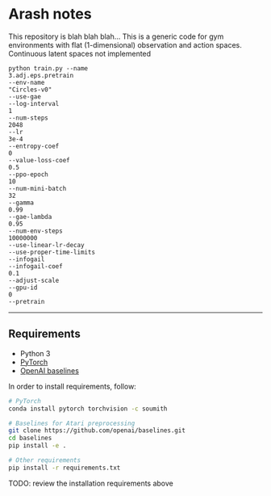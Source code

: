 # Arash notes
This repository is blah blah blah... This is a generic code for gym environments with flat (1-dimensional) observation and action spaces.
Continuous latent spaces not implemented

```
python train.py --name
3.adj.eps.pretrain
--env-name
"Circles-v0"
--use-gae
--log-interval
1
--num-steps
2048
--lr
3e-4
--entropy-coef
0
--value-loss-coef
0.5
--ppo-epoch
10
--num-mini-batch
32
--gamma
0.99
--gae-lambda
0.95
--num-env-steps
10000000
--use-linear-lr-decay
--use-proper-time-limits
--infogail
--infogail-coef
0.1
--adjust-scale
--gpu-id
0
--pretrain
```

---

## Requirements

* Python 3
* [PyTorch](http://pytorch.org/)
* [OpenAI baselines](https://github.com/openai/baselines)

In order to install requirements, follow:

```bash
# PyTorch
conda install pytorch torchvision -c soumith

# Baselines for Atari preprocessing
git clone https://github.com/openai/baselines.git
cd baselines
pip install -e .

# Other requirements
pip install -r requirements.txt
```

TODO: review the installation requirements above
